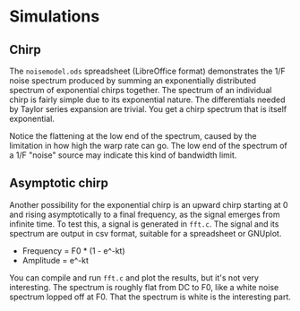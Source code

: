 # Simulations

## Chirp

The `noisemodel.ods` spreadsheet (LibreOffice format) demonstrates the 1/F noise spectrum produced by summing an exponentially distributed spectrum of exponential chirps together. The spectrum of an individual chirp is fairly simple due to its exponential nature. The differentials needed by Taylor series expansion are trivial. You get a chirp spectrum that is itself exponential.

Notice the flattening at the low end of the spectrum, caused by the limitation in how high the warp rate can go. The low end of the spectrum of a 1/F "noise" source may indicate this kind of bandwidth limit.

## Asymptotic chirp

Another possibility for the exponential chirp is an upward chirp starting at 0 and rising asymptotically to a final frequency, as the signal emerges from infinite time. To test this, a signal is generated in `fft.c`. The signal and its spectrum are output in csv format, suitable for a spreadsheet or GNUplot.

- Frequency = F0 * (1 - e^-kt)
- Amplitude = e^-kt

You can compile and run `fft.c` and plot the results, but it's not very interesting. The spectrum is roughly flat from DC to F0, like a white noise spectrum lopped off at F0. That the spectrum is white is the interesting part.
